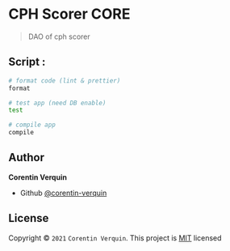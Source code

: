 # CPH Scorer CORE

> DAO of cph scorer

## Script : 

```bash
# format code (lint & prettier)
format

# test app (need DB enable)
test

# compile app
compile
```

## Author
**Corentin Verquin**
- Github [@corentin-verquin](https://github.com/corentin-verquin)

## License
Copyright © `2021` `Corentin Verquin`.
This project is [MIT](https://opensource.org/licenses/MIT) licensed